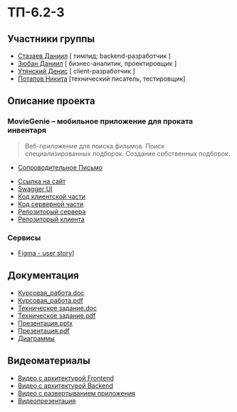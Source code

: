 # ТП-6.2-3
## Участники группы
* [Стазаев Даниил](https://github.com/deeeesp) [ тимлид; backend-разработчик ]
* [Зюбан Даниил](https://github.com/Danchik5z) [ бизнес-аналитик, проектировщик ]
* [Утянский Денис](https://github.com/Utyasnkiy) [ client-разработчик ]
* [Потапов Никита](https://github.com/Nikita-hubn) [технический писатель, тестировщик] 

## Описание проекта
### MovieGenie – мобильное приложение для проката инвентаря
> Веб-приложение для поиска фильмов. Поиск специализированных подборок. Создание собственных подборок. 

* [Сопроводительное Письмо](https://github.com/Crabishka/TP_project/blob/main/Documentation/Letter.pdf)

- [Ссылка на сайт](https://movie-genie-131a7.web.app/#/films)
- [Swagger UI](https://backend-deeeesp.cloud.okteto.net/swagger-ui/index.html#/)
- [Код клиентской части](app/client)
- [Код серверной части](app/server)
- [Репозиторый сервера](https://github.com/deeeesp/movie)
- [Репозиторый клиента](https://github.com/Utyasnkiy/movie_genie_front)

### Сервисы
* [Figma - user story](https://www.figma.com/file/nyQiM9eIQtUwxejK297c6k/user_story?node-id=0%3A1&t=AlMuVduIKMAJziPT-1)]

## Документация
- [Курсовая_работа.doc](documentation/Курсовая.docx)
- [Курсовая_работа.pdf](documentation/Курсовая.pdf)
- [Техническое задание.doc](documentation/Technical_Specification_final.docx)
- [Техническое задание.pdf](documentation/Technical_Specification_final(1).pdf)
- [Презентация.pptx](documentation/presentation.pptx)
- [Презентация.pdf](documentation/Presentation.pdf)
- [Диаграммы](docs/diagrams)

## Видеоматериалы
- [Видео с архитектурой Frontend](https://youtu.be/hC6_hpYVnig)
- [Видео с архитектурой Backend](https://youtu.be/9iz9zGZoy6U)
- [Видео с развертыванием приложения](https://youtu.be/mBT73UgZ5fQ)
- [Видеопрезентация](https://youtu.be/N_OB0hMm5Vc)


